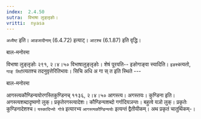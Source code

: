 ```yaml
---
index:  2.4.50
sutra:  विभाषा लुङ्लृङोः।
vritti:  nyasa
---
```


`अध्यैष्ट` इति। `आडजादीनाम्` (6.4.72) इत्याट्। `आटश्च` (6.1.87) इति वृद्धि। 




बाल-मनोरमा

विभाषा लुङ्लृङोः २९१, २।४।५० विभाषालुङ्लृङोः। शेषं पूरयति-- इङोगाङ्वा स्यादिति। `इङश्चे`त्यतो, `गाङ् लिटी`त्यतश्च तदनुवृत्तेरितिभावः। सिचि अधि अ गा स् त इति स्थिते --- 


बाल-मनोरमा

आगस्त्यकौण्डिन्ययोरगस्तिकुण्डिनच् ११३६, २।४।५० आगस्त्य। अगस्तयः। कुण्डिना इति। अगस्त्यशब्दादृष्यणो लुक्। प्रकृतेरगस्त्यादेशः। कौण्डिन्यशब्दो गर्गादियञन्तः। बहुत्वे यञो लुक्। प्रकृतेः कुण्डिनादेशश्च। `यस्कादिभ्यो गोत्रे` इत्यारभ्य `आगस्त्यकौण्डिन्ययोः` इत्यन्तं द्वैतीयीकम्। अथ प्रकृतं चातुर्थिकम्-।
